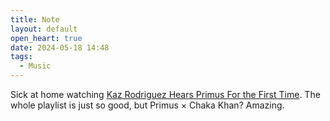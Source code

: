 ```yaml
---
title: Note
layout: default
open_heart: true
date: 2024-05-18 14:48
tags:
  - Music
---
```


Sick at home watching [Kaz Rodriguez Hears Primus For the First Time](https://youtu.be/RB9sFi-BmhM?si=vaYYVKrU5JkxR00O). The whole playlist is just so good, but Primus × Chaka Khan? Amazing.
